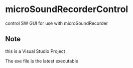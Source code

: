 # microSoundRecorderControl
control SW GUI for use with microSoundRecorder

## Note
this is a Visual Studio Project

The exe file is the latest executable

